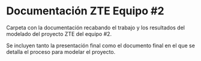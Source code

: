 # Documentación ZTE Equipo #2

Carpeta con la documentación recabando el trabajo y los resultados del modelado del proyecto ZTE del equipo #2.

Se incluyen tanto la presentación final como el documento final en el que se detalla el proceso para modelar el proyecto.
